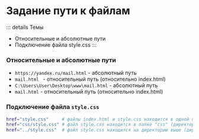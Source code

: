# Задание пути к файлам

::: details Темы
- Относительные и абсолютные пути
- Подключение файла style.css
:::


<!-- xxxxxxxxxxxxxxxxxxxxxxxxxxxxxxxxxxxxxxxxxxxxxxxxxxxxxxx -->
### Относительные и абсолютные пути
<!-- xxxxxxxxxxxxxxxxxxxxxxxxxxxxxxxxxxxxxxxxxxxxxxxxxxxxxxx -->
- `https://yandex.ru/mail.html` - абсолютный путь
- `mail.html ` - относительный путь (относительно index.html)
- `C:\Users\User\Desktop\www\mail.html` - абсолютный путь
- `mail.html` - относительный путь (относительно index.html)


<!-- xxxxxxxxxxxxxxxxxxxxxxxxxxxxxxxxxxxxxxxxxxxxxxxxxxxxxxx -->
### Подключение файла `style.css`
<!-- xxxxxxxxxxxxxxxxxxxxxxxxxxxxxxxxxxxxxxxxxxxxxxxxxxxxxxx -->
```bash
href="style.css"     # файлы index.html и style.css находится в одной папке
href="css/style.css" # файл style.css находится в папке "css" (директория вниз)
href="../style.css"  # файл style.css находится на директорию выше (директория вверх)
```

